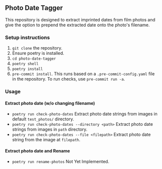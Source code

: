 ## Photo Date Tagger

This repository is designed to extract imprinted dates from film photos and give the option to prepend the extracted
date onto the photo's filename.

### Setup instructions

1. `git clone` the repository.
2. Ensure poetry is installed. 
3. `cd photo-date-tagger`
4. `poetry shell`
5. `poetry install`
6. `pre-commit install`. This runs based on a `.pre-commit-config.yaml` file in the repository. To run checks, use `pre-commit run -a`.

### Usage

#### Extract photo date (w/o changing filename)
- `poetry run check-photo-dates` Extract photo date strings from images in default `test_photos/` directory.
- `poetry run check-photo-dates --directory <path>` Extract photo date strings from images in `path` directory.
- `poetry run check-photo-dates --file <filepath>` Extract photo date string from the image at `filepath`.

#### Extract photo date and Rename
- `poetry run rename-photos` Not Yet Implemented.